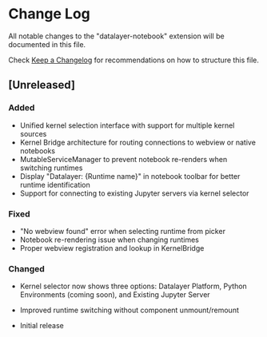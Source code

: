 # Change Log

All notable changes to the "datalayer-notebook" extension will be documented in this file.

Check [Keep a Changelog](http://keepachangelog.com/) for recommendations on how to structure this file.

## [Unreleased]

### Added
- Unified kernel selection interface with support for multiple kernel sources
- Kernel Bridge architecture for routing connections to webview or native notebooks
- MutableServiceManager to prevent notebook re-renders when switching runtimes
- Display "Datalayer: {Runtime name}" in notebook toolbar for better runtime identification
- Support for connecting to existing Jupyter servers via kernel selector

### Fixed
- "No webview found" error when selecting runtime from picker
- Notebook re-rendering issue when changing runtimes
- Proper webview registration and lookup in KernelBridge

### Changed
- Kernel selector now shows three options: Datalayer Platform, Python Environments (coming soon), and Existing Jupyter Server
- Improved runtime switching without component unmount/remount

- Initial release
